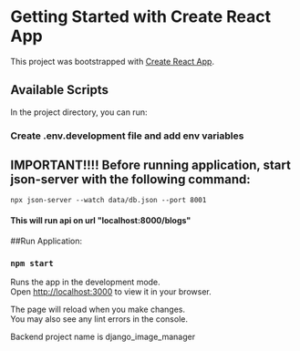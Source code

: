 # Getting Started with Create React App

This project was bootstrapped with [Create React App](https://github.com/facebook/create-react-app).

## Available Scripts

In the project directory, you can run:

### Create .env.development file and add env variables

## IMPORTANT!!!! Before running application, start json-server with the following command: 
```
npx json-server --watch data/db.json --port 8001
```
#### This will run api on url "localhost:8000/blogs"

##Run Application:
### `npm start`

Runs the app in the development mode.\
Open [http://localhost:3000](http://localhost:3000) to view it in your browser.

The page will reload when you make changes.\
You may also see any lint errors in the console.

Backend project name is django_image_manager


